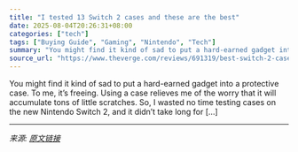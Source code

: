 ```yaml
---
title: "I tested 13 Switch 2 cases and these are the best"
date: 2025-08-04T20:26:31+08:00
categories: ["tech"]
tags: ["Buying Guide", "Gaming", "Nintendo", "Tech"]
summary: "You might find it kind of sad to put a hard-earned gadget into a protective case. To me, it’s freeing. Using a case relieves me of the worry that it will accumulate tons of little scratches. So, I was"
source_url: "https://www.theverge.com/reviews/691319/best-switch-2-cases"
---
```


You might find it kind of sad to put a hard-earned gadget into a protective case. To me, it’s freeing. Using a case relieves me of the worry that it will accumulate tons of little scratches. So, I wasted no time testing cases on the new Nintendo Switch 2, and it didn’t take long for [&#8230;]

---

*来源: [原文链接](https://www.theverge.com/reviews/691319/best-switch-2-cases)*
